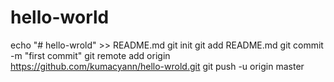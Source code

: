 # hello-world
echo "# hello-wrold" >> README.md
git init
git add README.md
git commit -m "first commit"
git remote add origin https://github.com/kumacyann/hello-wrold.git
git push -u origin master
